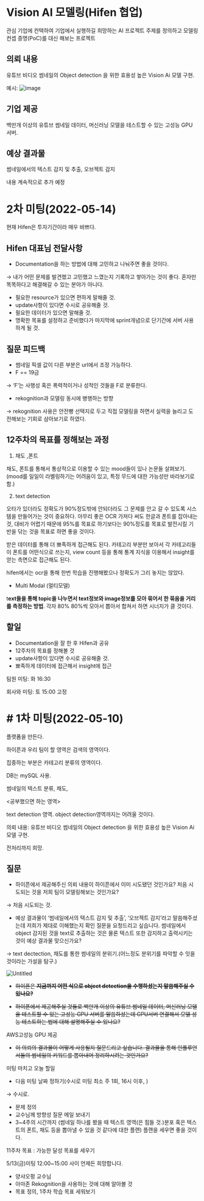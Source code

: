#  Vision AI 모델링(Hifen 협업) 
관심 기업에 컨택하여 기업에서 실행하길 희망하는 AI 프로젝트 주제를 정의하고 모델링 컨셉 증명(PoC)를 대신 해보는 프로젝트

## 의뢰 내용
유튜브 비디오 썸네일의 Object detection 을 위한 효용성 높은 Vision Ai 모델 구현.

예시:
![image](https://user-images.githubusercontent.com/77192299/166172528-fb1eda93-bff0-4652-b65b-2a7205e39007.png)

## 기업 제공
백만개 이상의 유튜브 썸네일 데이터, 머신러닝 모델을 테스트할 수 있는 고성능 GPU 서버.

## 예상 결과물
썸네일에서의 텍스트 감지 및 추출,  오브젝트 감지

내용 계속적으로 추가 예정





# 2차 미팅(2022-05-14)

현재 Hifen은 투자기간이라 매우 바쁘다.

## Hifen 대표님 전달사항

- Documentation을 하는 방법에 대해 고민하고 나눠주면 좋을 것이다.

→ 내가 어떤 문제를 발견했고 고민했고 느꼈는지 기록하고 쌓아가는 것이 좋다. 혼자만 똑똑하다고 해결해갈 수 있는 분야가 아니다. 

- 필요한 resource가 있으면 편하게 말해줄 것.
- update사항이 있다면 수시로 공유해줄 것.
- 필요한 데이터가 있으면 말해줄 것.
- 명확한 목표를 설정하고 준비했다가 마지막에 sprint개념으로 단기간에 서버 사용하게 될 것.

## 질문 피드백

- 썸네일 픽셀 값이 다른 부분은 url에서 조정 가능하다.
- F == 19금

→ ‘F’는 사행성 혹은 폭력적이거나 성적인 것들을 F로 분류한다. 

- rekognition과 모델링 동시에 병행하는 방향

→ rekognition 사용은 안전빵 선택지로 두고 직접 모델링을 하면서 실력을 늘리고 도전해보는 기회로 삼아보기로 하였다.

## 12주차의 목표를 정해보는 과정

1) 채도 ,폰트

채도, 폰트를 통해서 통상적으로 이용할 수 있는 mood들이 있나 논문들 살펴보기. (mood를 일일이 라벨링하기는 어려움이 있고, 특정 무드에 대한 가능성만 바라보기로 함.)

2) text detection

오타가 있더라도 정확도가 90%정도밖에 안되더라도 그 문제를 안고 갈 수 있도록 시스템을 만들어가는 것이 중요하다. 아무리 좋은 OCR 가져다 써도 한글과 폰트를 잡아내는 것, 대비가 어렵기 때문에 95%를 목표로 하기보다는 90%정도를 목표로 발전시킬 기반을 닦는 것을 목표로 하면 좋을 것이다.

받은 데이터를 통해 더 뾰족하게 접근해도 된다. 카테고리 부분만 보아서 각 카테고리들이 폰트를 어떤식으로 쓰는지, view count 등을 통해 통계 지식을 이용해서 insight를 얻는 측면으로 접근해도 된다.

hifen에서는 ocr을 통해 한번 학습을 진행해봤으나 정확도가 그리 놓지는 않았다. 

- Multi Modal (멀티모델)

t**ext들을 통해 topic을 나누면서 text정보와 image정보를 모아 묶어서 한 묶음을 거리를 측정하는 방법**.  각자 80% 80%씩 모아서 뽑아서 합쳐서 하면 시너지가 클 것이다. 

## 할일

- Documentation을 잘 한 후 Hifen과 공유
- 12주차의 목표를 정해볼 것
- update사항이 있다면 수시로 공유해줄 것.
- 뾰족하게 데이터에 접근해서 insight에 접근

팀원 미팅: 화 16:30

회사와 미팅: 토 15:00 고정


# # 1차 미팅(2022-05-10)

플랫폼을 만든다.

하이픈과 우리 팀이 할 영역은 검색의 영역이다.

집중하는 부분은 카테고리 분류의 영역이다.

DB는 mySQL 사용.

썸네일의 텍스트 분류, 채도, 

<공부했으면 하는 영역>

text detection 영역. object detection영역까지는 어려울 것이다.

의뢰 내용: 유튜브 비디오 썸네일의 Object detection 을 위한 효용성 높은 Vision Ai 모델 구현.

전처리까지 희망.

## 질문

- 하이픈에서 제공해주신 의뢰 내용이 하이픈에서 이미 시도됐던 것인가요? 처음 시도되는 것을 저희 팀이 모델링해보는 것인가요?

→ 처음 시도되는 것.

- 예상 결과물이 ‘썸네일에서의 텍스트 감지 및 추출’, ‘오브젝트 감지’라고 말씀해주셨는데 저희가 제대로 이해했는지 확인 질문을 요청드리고 싶습니다. 썸네일에서 object 감지된 것을 text로 추출하는 것은 물론 텍스트 또한 감지하고 출력시키는 것이 예상 결과물 맞으신가요?

→  text dectection, 채도를 통한 썸네일의 분위기.(어느정도 분위기를 파악할 수 잇을 것이라는 가설을 탐구.)

![Untitled](https://s3-us-west-2.amazonaws.com/secure.notion-static.com/40206976-d6f4-4263-b644-7452df1fd784/Untitled.png)

- ~~하이픈은 **지금까지 어떤 식으로 object detection을 수행하셨는지 말씀해주실 수 있나요?**~~

- ~~하이픈에서 제공해주실 것들로 백만개 이상의 유튜브 썸네일 데이터, 머신러닝 모델을 테스트할 수 있는 고성능 GPU 서버를 말씀하셨는데 GPU서버 연결해서 모델 성능 테스트하는 법에 대해 설명해주실 수 있나요?~~

AWS고성능 GPU 제공

- ~~이 의뢰의 결과물이 어떻게 사용될지 질문드리고 싶습니다. 결과물을 통해 인플루언서들의 썸네일의 키워드를 뽑아내어 정리하시려는 것인가요?~~

미팅 마치고 오늘 할일

- 다음 미팅 날짜 정하기(수시로 미팅 최소 주 1회, 16시 이후, )

→ 수시로.

- 문제 정의
- 교수님께 방향성 질문 메일 보내기
- 3~4주의 시간까지 (썸네일 하나를 봤을 때 텍스트 영역(은 힘들 것.)분포 혹은 텍스트의 폰트, 채도 등을 뽑아낼 수 있을 것 같다에 대한 플랜) 플랜을 세우면 좋을 것이다.

11주차 목표 : 가능한 달성 목표를 세우기 

5/13(금)미팅 12:00~15:00 사이 언제든 희망합니다.

- 양샤오펑 교수님
- 아마존 Rekognition을 사용하는 것에 대해 알아볼 것
- 목표 정의, 1주차 학습 목표 세워보기
